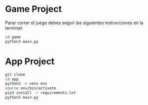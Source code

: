 # Game Project

Parar correr el juego debes seguir las siguientes instrucciones en la terminal:

 
```sh
cd game
python3 main.py
```


# App Project

```sh
git clone
cd app
python3 -m venv env
source env/bin/activate
pip3 install -r requirements.txt
python3 main.py
```
